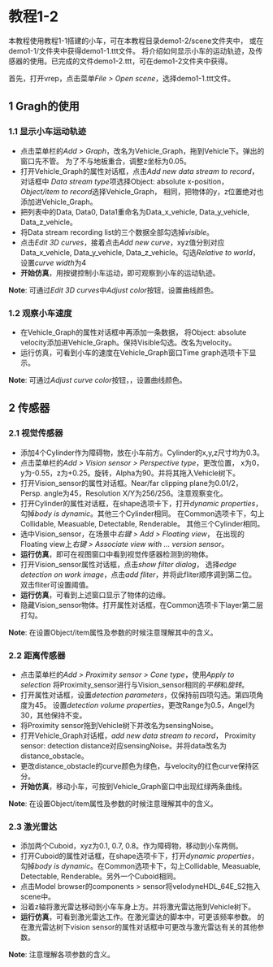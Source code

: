 # 教程1-2
本教程使用教程1-1搭建的小车，可在本教程目录demo1-2/scene文件夹中，
或在demo1-1/文件夹中获得demo1-1.ttt文件。
将介绍如何显示小车的运动轨迹，及传感器的使用。已完成的文件demo1-2.ttt，可在demo1-2文件夹中获得。

首先，打开vrep，点击菜单*File > Open scene*，选择demo1-1.ttt文件。

## 1 Gragh的使用
### 1.1 显示小车运动轨迹
- 点击菜单栏的*Add > Graph*，改名为Vehicle_Graph，拖到Vehicle下。弹出的窗口先不管。
为了不与地板重合，调整z坐标为0.05。
- 打开Vehicle_Graph的属性对话框，点击*Add new data stream to record*，对话框中
*Data stream type*项选择Object: absolute x-position，
*Object/item to record*选择Vehicle_Graph，
相同，把物体的y，z位置绝对也添加进Vehicle_Graph。
- 把列表中的Data, Data0, Data1重命名为Data_x_vehicle, Data_y_vehicle, Data_z_vehicle。
- 将Data stream recording list的三个数据全部勾选掉*visible*。
- 点击*Edit 3D curves*，接着点击*Add new curve*，xyz值分别对应
Data_x_vehicle, Data_y_vehicle, Data_z_vehicle。勾选*Relative to world*，
设置*curve width*为4
- **开始仿真**，用按键控制小车运动，即可观察到小车的运动轨迹。

**Note**: 可通过*Edit 3D curves*中*Adjust color*按钮，设置曲线颜色。

### 1.2 观察小车速度
- 在Vehicle_Graph的属性对话框中再添加一条数据，
将Object: absolute velocity添加进Vehicle_Graph。保持Visible勾选。改名为velocity。
- 运行仿真，可看到小车的速度在Vehicle_Graph窗口Time graph选项卡下显示。

**Note**: 可通过*Adjust curve color*按钮，，设置曲线颜色。

## 2 传感器
### 2.1 视觉传感器
- 添加4个Cylinder作为障碍物，放在小车前方。Cylinder的x,y,z尺寸均为0.3。
- 点击菜单栏的*Add > Vision sensor > Perspective type*，更改位置，
x为0，y为-0.55，z为+0.25。旋转，Alpha为90。并将其拖入Vehicle树下。
- 打开Vision_sensor的属性对话框。Near/far clipping plane为0.01/2，
Persp. angle为45，Resolution X/Y为256/256。注意观察变化。
- 打开Cylinder的属性对话框，在shape选项卡下，打开*dynamic properties*，
勾掉*body is dynamic*。其他三个Cylinder相同。
在Common选项卡下，勾上Collidable, Measuable, Detectable, Renderable。
其他三个Cylinder相同。
- 选中Vision_sensor，在场景中*右键 > Add > Floating view*，
在出现的Floating view上*右键 > Associate view with ... version sensor*。
- **运行仿真**，即可在视图窗口中看到视觉传感器检测到的物体。
- 打开Vision_sensor属性对话框，点击*show filter dialog*，
选择*edge detection on work image*，点击*add fliter*，并将此fliter顺序调到第二位。
双击fliter可设置阈值。
- **运行仿真**，可看到上述窗口显示了物体的边缘。
- 隐藏Vision_sensor物体。打开属性对话框，在Common选项卡下layer第二层打勾。

**Note**: 在设置Object/item属性及参数的时候注意理解其中的含义。

### 2.2 距离传感器
- 点击菜单栏的*Add > Proximity sensor > Cone type*，使用*Apply to selection*
将Proximity_sensor进行与Vision_sensor相同的*平移*和*旋转*。
- 打开属性对话框，设置*detection parameters*，仅保持前四项勾选。第四项角度为45。
设置*detection volume properties*，更改Range为0.5，Angel为30，其他保持不变。
- 将Proximity sensor拖到Vehicle树下并改名为sensingNoise。
- 打开Vehicle_Graph对话框，*add new data stream to record*，
Proximity sensor: detection distance对应sensingNoise。并将data改名为distance_obstacle。
- 更改distance_obstacle的curve颜色为绿色，与velocity的红色curve保持区分。
- **开始仿真**，移动小车，可按到Vehicle_Graph窗口中出现红绿两条曲线。

**Note**: 在设置Object/item属性及参数的时候注意理解其中的含义。

### 2.3 激光雷达
- 添加两个Cuboid，xyz为0.1, 0.7, 0.8。作为障碍物，移动到小车两侧。
- 打开Cuboid的属性对话框，在shape选项卡下，打开*dynamic properties*，
勾掉*body is dynamic*。在Common选项卡下，勾上Collidable, Measuable, Detectable, Renderable。另外一个Cuboid相同。
- 点击Model browser的components > sensor将velodyneHDL_64E_S2拖入scene中。
- 沿着z轴将激光雷达移动到小车车身上方。并将激光雷达拖到Vehicle树下。
- **运行仿真**，可看到激光雷达工作。在激光雷达的脚本中，可更该频率参数。
的在激光雷达树下vision sensor的属性对话框中可更改与激光雷达有关的其他参数。

**Note**: 注意理解各项参数的含义。
